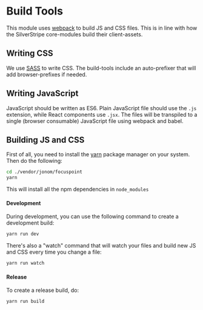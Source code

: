 # Build Tools

This module uses [webpack](https://webpack.js.org/) to build JS and CSS files. 
This is in line with how the SilverStripe core-modules build their client-assets.

## Writing CSS

We use [SASS](http://sass-lang.com/) to write CSS. The build-tools include an auto-prefixer that will add browser-prefixes if needed.

## Writing JavaScript

JavaScript should be written as ES6.
Plain JavaScript file should use the `.js` extension, while React components use `.jsx`.
The files will be transpiled to a single (browser consumable) JavaScript file using webpack and babel.

## Building JS and CSS

First of all, you need to install the [yarn](https://yarnpkg.com/en/) package manager on your system.
Then do the following:

```bash
cd ./vendor/jonom/focuspoint
yarn
```

This will install all the npm dependencies in `node_modules`

#### Development

During development, you can use the following command to create a development build:

```bash
yarn run dev
```

There's also a "watch" command that will watch your files and build new JS and CSS every time you change a file:

```bash
yarn run watch
```

#### Release

To create a release build, do:

```bash
yarn run build
```

